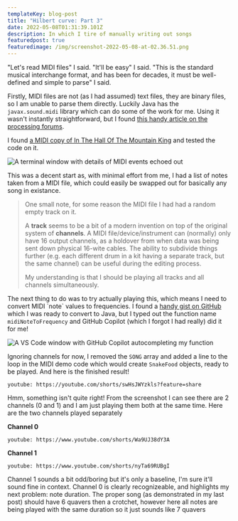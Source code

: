 ```yaml
---
templateKey: blog-post
title: "Hilbert curve: Part 3"
date: 2022-05-08T01:31:39.101Z
description: In which I tire of manually writing out songs
featuredpost: true
featuredimage: /img/screenshot-2022-05-08-at-02.36.51.png
---
```

"Let's read MIDI files" I said. "It'll be easy" I said. "This is the standard musical interchange format, and has been for decades, it must be well-defined and simple to parse" I said.

Firstly, MIDI files are not (as I had assumed) text files, they are binary files, so I am unable to parse them directly. Luckily Java has the `javax.sound.midi` library which can do some of the work for me. Using it wasn't instantly straightforward, but I found [this handy article on the processing forums](https://discourse.processing.org/t/parse-midi-files/14126/2).

I found [a MIDI copy of In The Hall Of The Mountain King](https://bitmidi.com/in-the-hall-of-the-mountain-king-mid) and tested the code on it.

![A terminal window with details of MIDI events echoed out](/img/screenshot-2022-05-08-at-02.36.51.png)

This was a decent start as, with minimal effort from me, I had a list of notes taken from a MIDI file, which could easily be swapped out for basically any song in existance.

> One small note, for some reason the MIDI file I had had a random empty track on it.
>
> A **track** seems to be a bit of a modern invention on top of the original system of **channels**. A MIDI file/device/instrument can (normally) only have 16 output channels, as a holdover from when data was being sent down physical 16-wite cables. The ability to subdivide things further (e.g. each different drum in a kit having a separate track, but the same channel) can be useful during the editing process.
>
> My understanding is that I should be playing all tracks and all channels simultaneously.

The next thing to do was to try actually playing this, which means I need to convert MIDI \`note\` values to frequencies. I found a [handy gist on GitHub](https://gist.github.com/stuartmemo/3766449) which I was ready to convert to Java, but I typed out the function name `midiNoteToFrequency` and GitHub Copilot (which I forgot I had really) did it for me!

![A VS Code window with GitHub Copilot autocompleting my function](/img/img_6506.jpg "How cool is that!")

Ignoring channels for now, I removed the `SONG` array and added a line to the loop in the MIDI demo code which would create `SnakeFood` objects, ready to be played. And here is the finished result!

`youtube: https://youtube.com/shorts/swHsJWYzkls?feature=share`

Hmm, something isn't quite right! From the screenshot I can see there are 2 channels (0 and 1) and I am just playing them both at the same time. Here are the two channels played separately

**Channel 0**

`youtube: https://www.youtube.com/shorts/Wa9UJ38dY3A`

**Channel 1**

`youtube: https://www.youtube.com/shorts/nyTa69RUBgI`

Channel 1 sounds a bit odd/boring but it's only a baseline, I'm sure it'll sound fine in context. Channel 0 is clearly recognizeable, and highlights my next problem: note duration. The proper song (as demonstrated in my last post) should have 6 quavers then a crotchet, however here all notes are being played with the same duration so it just sounds like 7 quavers